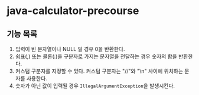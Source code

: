 # java-calculator-precourse

## 기능 목록
1. 입력이 빈 문자열이나 NULL 일 경우 0을 반환한다.
2. 쉼표(,) 또는 콜론(:)을 구분자로 가지는 문자열을 전달하는 경우 숫자의 합을 반환한다.
3. 커스텀 구분자를 지정할 수 있다. 커스텀 구분자는 "//"와 "\n" 사이에 위치하는 문자를 사용한다.
4. 숫자가 아닌 값이 입력될 경우 `IllegalArgumentException`을 발생시킨다.
